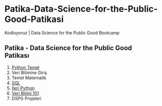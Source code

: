 # Patika-Data-Science-for-the-Public-Good-Patikasi
Kodluyoruz | Data Science for the Public Good Bootcamp


## Patika - Data Science for the Public Good Patikası
1. [Python Temel](https://github.com/melihcanyardi/Patika-Data-Science-for-the-Public-Good-Patikasi/tree/main/Python-Temel)
2. Veri Bilimine Giriş
3. Temel Matematik
4. [SQL](https://github.com/melihcanyardi/Patika-Data-Science-for-the-Public-Good-Patikasi/tree/main/SQL)
5. [İleri Python](https://github.com/melihcanyardi/Patika-Data-Science-for-the-Public-Good-Patikasi/tree/main/%C4%B0leri-Python)
6. [Veri Bilimi 101](https://github.com/melihcanyardi/Patika-Data-Science-for-the-Public-Good-Patikasi/tree/main/Veri-Bilimi-101)
7. DSPG Projeleri
